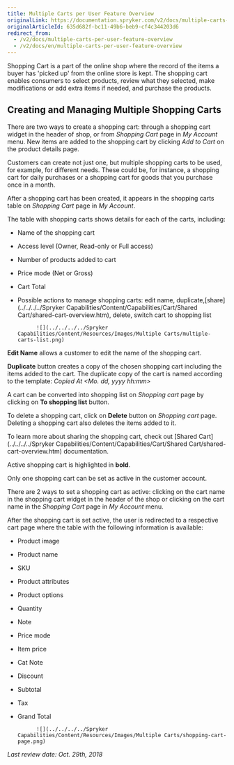 ```yaml
---
title: Multiple Carts per User Feature Overview
originalLink: https://documentation.spryker.com/v2/docs/multiple-carts-per-user-feature-overview
originalArticleId: 635d682f-bc11-49b6-beb9-cf4c344203d6
redirect_from:
  - /v2/docs/multiple-carts-per-user-feature-overview
  - /v2/docs/en/multiple-carts-per-user-feature-overview
---
```


Shopping Cart is a part of the online shop where the record of the items a buyer has 'picked up' from the online store is kept. The shopping cart enables consumers to select products, review what they selected, make modifications or add extra items if needed, and purchase the products.

## Creating and Managing Multiple Shopping Carts

There are two ways to create a shopping cart: through a shopping cart widget in the header of shop, or from *Shopping Cart* page in *My Account* menu. New items are added to the shopping cart by clicking *Add to Cart* on the product details page.

Customers can create not just one, but multiple shopping carts to be used, for example, for different needs. These could be, for instance, a shopping cart for daily purchases or a shopping cart for goods that you purchase once in a month.

After a shopping cart has been created, it appears in the shopping carts table on *Shopping Cart* page in *My Account*.

The table with shopping carts shows details for each of the carts, including:

* Name of the shopping cart
* Access level (Owner, Read-only or Full access)
* Number of products added to cart
* Price mode (Net or Gross)
* Cart Total
* Possible actions to manage shopping carts: edit name, duplicate,[share](../../../../Spryker Capabilities/Content/Capabilities/Cart/Shared Cart/shared-cart-overview.htm), delete, switch cart to shopping list

            ![](../../../../Spryker Capabilities/Content/Resources/Images/Multiple Carts/multiple-carts-list.png)

**Edit Name** allows a customer to edit the name of the shopping cart.

**Duplicate** button creates a copy of the chosen shopping cart including the items added to the cart. The duplicate copy of the cart is named according to the template: *<Name of the original cart> Copied At <Mo. dd, yyyy hh:mm>*

A cart can be converted into shopping list on *Shopping cart*  page by clicking on **To shopping list** button.

To delete a shopping cart, click on **Delete** button on *Shopping cart*  page. Deleting a shopping cart also deletes the items added to it.

To learn more about sharing the shopping cart, check out [Shared Cart](../../../../Spryker Capabilities/Content/Capabilities/Cart/Shared Cart/shared-cart-overview.htm) documentation.

Active shopping cart is highlighted in **bold**.

Only one shopping cart can be set as active in the customer account.

There are 2 ways to set a shopping cart as active: clicking on the cart name in the shopping cart widget in the header of the shop or clicking on the cart name in the *Shopping Cart* page in *My Account* menu.

After the shopping cart is set active, the user is redirected to a respective cart page where the table with the following information is available:

* Product image
* Product name
* SKU
* Product attributes
* Product options
* Quantity
* Note
* Price mode
* Item price
* Cat Note
* Discount
* Subtotal
* Tax
* Grand Total

            ![](../../../../Spryker Capabilities/Content/Resources/Images/Multiple Carts/shopping-cart-page.png)

*Last review date: Oct. 29th, 2018*

